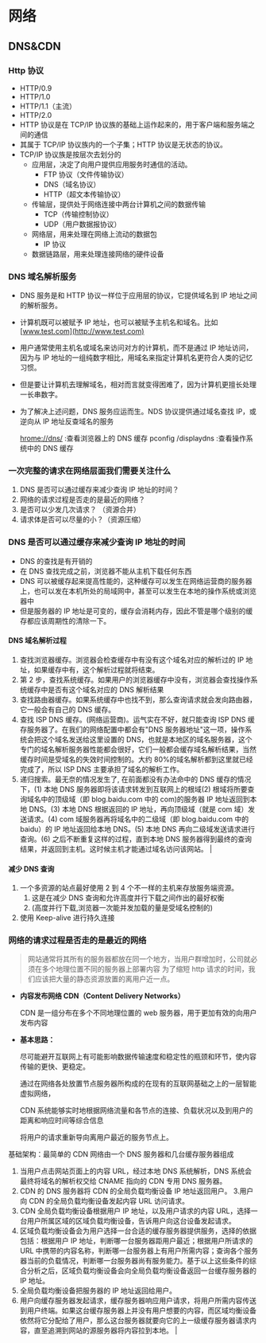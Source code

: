 # 网络

## DNS&CDN

### Http 协议

- HTTP/0.9
- HTTP/1.0
- HTTP/1.1（主流）
- HTTP/2.0
- HTTP 协议是在 TCP/IP 协议族的基础上运作起来的，用于客户端和服务端之间的通信
- 其属于 TCP/IP 协议族内的一个子集；HTTP 协议是无状态的协议。
- TCP/IP 协议族是按层次去划分的
  - 应用层，决定了向用户提供应用服务时通信的活动。
    - FTP 协议（文件传输协议）
    - DNS（域名协议）
    - HTTP（超文本传输协议）
  - 传输层，提供处于网络连接中两台计算机之间的数据传输
    - TCP（传输控制协议）
    - UDP（用户数据报协议）
  - 网络层，用来处理在网络上流动的数据包
    - IP 协议
  - 数据链路层，用来处理连接网络的硬件设备

### DNS 域名解析服务

- DNS 服务是和 HTTP 协议一样位于应用层的协议，它提供域名到 IP 地址之间的解析服务。

- 计算机既可以被赋予 IP 地址，也可以被赋予主机名和域名。比如[www.test.com](http://www.test.com)

- 用户通常使用主机名或域名来访问对方的计算机，而不是通过 IP 地址访问，因为与 IP 地址的一组纯数字相比，用域名来指定计算机名更符合人类的记忆习惯。

- 但是要让计算机去理解域名，相对而言就变得困难了，因为计算机更擅长处理一长串数字。

- 为了解决上述问题，DNS 服务应运而生。NDS 协议提供通过域名查找 IP，或逆向从 IP 地址反查域名的服务

  <hrome://dns/> :查看浏览器上的 DNS 缓存
  pconfig /displaydns :查看操作系统中的 DNS 缓存

### 一次完整的请求在网络层面我们需要关注什么

1. DNS 是否可以通过缓存来减少查询 IP 地址的时间？
2. 网络的请求过程是否走的是最近的网络？
3. 是否可以少发几次请求？ （资源合并）
4. 请求体是否可以尽量的小？（资源压缩）

### DNS 是否可以通过缓存来减少查询 IP 地址的时间

- DNS 的查找是有开销的
- 在 DNS 查找完成之前，浏览器不能从主机下载任何东西
- DNS 可以被缓存起来提高性能的，这种缓存可以发生在网络运营商的服务器上，也可以发在本机所处的局域网中，甚至可以发生在本地的操作系统或浏览器中
- 但是服务器的 IP 地址是可变的，缓存会消耗内存，因此不管是哪个级别的缓存都应该周期性的清除一下。

#### DNS 域名解析过程

1. 查找浏览器缓存。浏览器会检查缓存中有没有这个域名对应的解析过的 IP 地址，如果缓存中有，这个解析过程就将结束。
2. 第 2 步，查找系统缓存。如果用户的浏览器缓存中没有，浏览器会查找操作系统缓存中是否有这个域名对应的 DNS 解析结果
3. 查找路由器缓存。如果系统缓存中也找不到，那么查询请求就会发向路由器，它一般会有自己的 DNS 缓存。
4. 查找 ISP DNS 缓存。(网络运营商)。运气实在不好，就只能查询 ISP DNS 缓存服务器了。在我们的网络配置中都会有"DNS 服务器地址"这一项，操作系统会把这个域名发送给这里设置的 DNS，也就是本地区的域名服务器，这个专门的域名解析服务器性能都会很好，它们一般都会缓存域名解析结果，当然缓存时间是受域名的失效时间控制的。大约 80%的域名解析都到这里就已经完成了，所以 ISP DNS 主要承担了域名的解析工作。
5. 递归搜索。最无奈的情况发生了, 在前面都没有办法命中的 DNS 缓存的情况下，(1) 本地 DNS 服务器即将该请求转发到互联网上的根域(2) 根域将所要查询域名中的顶级域（即 blog.baidu.com 中的 com)的服务器 IP 地址返回到本地 DNS。(3) 本地 DNS 根据返回的 IP 地址，再向顶级域（就是 com 域）发送请求。(4) com 域服务器再将域名中的二级域（即 blog.baidu.com 中的 baidu）的 IP 地址返回给本地 DNS。(5) 本地 DNS 再向二级域发送请求进行查询。(6) 之后不断重复这样的过程，直到本地 DNS 服务器得到最终的查询结果，并返回到主机。这时候主机才能通过域名访问该网站。 |

#### 减少 DNS 查询

1. 一个多资源的站点最好使用 2 到 4 个不一样的主机来存放服务端资源。
   1. 这是在减少 DNS 查询和允许高度并行下载之间作出的最好权衡
   2. (高度并行下载,浏览器一次能并发加载的量是受域名控制的)
2. 使用 Keep-alive 进行持久连接

### 网络的请求过程是否走的是最近的网络

> 网站通常将其所有的服务器都放在同一个地方，当用户群增加时，公司就必须在多个地理位置不同的服务器上部署内容
> 为了缩短 http 请求的时间，我们应该把大量的静态资源放置的离用户近一点。

- **内容发布网络 CDN（Content Delivery Networks）**

  CDN 是一组分布在多个不同地理位置的 web 服务器，用于更加有效的向用户发布内容

- **基本思路：**

  尽可能避开互联网上有可能影响数据传输速度和稳定性的瓶颈和环节，使内容传输的更快、更稳定。

  通过在网络各处放置节点服务器所构成的在现有的互联网基础之上的一层智能虚拟网络，

  CDN 系统能够实时地根据网络流量和各节点的连接、负载状况以及到用户的距离和响应时间等综合信息

  将用户的请求重新导向离用户最近的服务节点上。

基础架构：最简单的 CDN 网络由一个 DNS 服务器和几台缓存服务器组成

1. 当用户点击网站页面上的内容 URL，经过本地 DNS 系统解析，DNS 系统会最终将域名的解析权交给 CNAME 指向的 CDN 专用 DNS 服务器。
2. CDN 的 DNS 服务器将 CDN 的全局负载均衡设备 IP 地址返回用户。 3.用户向 CDN 的全局负载均衡设备发起内容 URL 访问请求。
3. CDN 全局负载均衡设备根据用户 IP 地址，以及用户请求的内容 URL，选择一台用户所属区域的区域负载均衡设备，告诉用户向这台设备发起请求。
4. 区域负载均衡设备会为用户选择一台合适的缓存服务器提供服务，选择的依据包括：根据用户 IP 地址，判断哪一台服务器距用户最近；根据用户所请求的 URL 中携带的内容名称，判断哪一台服务器上有用户所需内容；查询各个服务器当前的负载情况，判断哪一台服务器尚有服务能力。基于以上这些条件的综合分析之后，区域负载均衡设备会向全局负载均衡设备返回一台缓存服务器的 IP 地址。
5. 全局负载均衡设备把服务器的 IP 地址返回给用户。
6. 用户向缓存服务器发起请求，缓存服务器响应用户请求，将用户所需内容传送到用户终端。如果这台缓存服务器上并没有用户想要的内容，而区域均衡设备依然将它分配给了用户，那么这台服务器就要向它的上一级缓存服务器请求内容，直至追溯到网站的源服务器将内容拉到本地。 |
